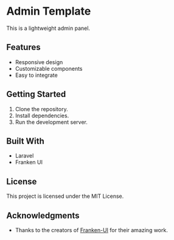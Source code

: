 # Admin Template

This is a lightweight admin panel.

## Features

-   Responsive design
-   Customizable components
-   Easy to integrate

## Getting Started

1. Clone the repository.
2. Install dependencies.
3. Run the development server.

## Built With

-   Laravel
-   Franken UI

## License

This project is licensed under the MIT License.

## Acknowledgments

-   Thanks to the creators of [Franken-UI](https://franken-ui.dev/) for their amazing work.
